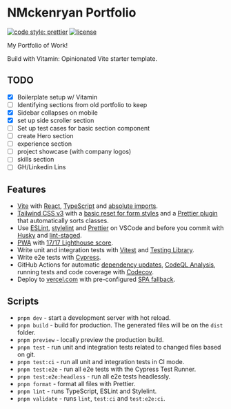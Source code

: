 # NMckenryan Portfolio

[![code style: prettier](https://img.shields.io/badge/code_style-prettier-ff69b4.svg)](https://github.com/prettier/prettier) [![license](https://img.shields.io/badge/license-MIT-green.svg)](https://github.com/wtchnm/Vitamin/blob/main/LICENSE)

My Portfolio of Work!

Build with Vitamin: Opinionated Vite starter template.

## TODO

- [x] Boilerplate setup w/ Vitamin
- [ ] Identifying sections from old portfolio to keep
- [x] Sidebar collapses on mobile
- [x] set up side scroller section
- [ ] Set up test cases for basic section component
- [ ] create Hero section
- [ ] experience section
- [ ] project showcase (with company logos)
- [ ] skills section
- [ ] GH/Linkedin Lins

## Features

- [Vite](https://vitejs.dev) with [React](https://reactjs.org), [TypeScript](https://www.typescriptlang.org) and [absolute imports](https://github.com/aleclarson/vite-tsconfig-paths).
- [Tailwind CSS v3](https://tailwindcss.com) with a [basic reset for form styles](https://github.com/tailwindlabs/tailwindcss-forms) and a [Prettier plugin](https://github.com/tailwindlabs/prettier-plugin-tailwindcss) that automatically sorts classes.
- Use [ESLint](https://eslint.org), [stylelint](https://stylelint.io) and [Prettier](https://prettier.io) on VSCode and before you commit with [Husky](https://github.com/typicode/husky) and [lint-staged](https://github.com/okonet/lint-staged).
- [PWA](https://github.com/antfu/vite-plugin-pwa) with [17/17 Lighthouse score](https://web.dev/pwa-checklist/).
- Write unit and integration tests with [Vitest](https://vitest.dev/) and [Testing Library](https://testing-library.com/).
- Write e2e tests with [Cypress](https://www.cypress.io).
- GitHub Actions for automatic [dependency updates](https://renovatebot.com/), [CodeQL Analysis](https://securitylab.github.com/tools/codeql), running tests and code coverage with [Codecov](https://about.codecov.io/).
- Deploy to [vercel.com](https://vercel.com/) with pre-configured [SPA fallback](https://vercel.com/docs/configuration#routes/advanced/spa-fallback).

## Scripts

- `pnpm dev` - start a development server with hot reload.
- `pnpm build` - build for production. The generated files will be on the `dist` folder.
- `pnpm preview` - locally preview the production build.
- `pnpm test` - run unit and integration tests related to changed files based on git.
- `pnpm test:ci` - run all unit and integration tests in CI mode.
- `pnpm test:e2e` - run all e2e tests with the Cypress Test Runner.
- `pnpm test:e2e:headless` - run all e2e tests headlessly.
- `pnpm format` - format all files with Prettier.
- `pnpm lint` - runs TypeScript, ESLint and Stylelint.
- `pnpm validate` - runs `lint`, `test:ci` and `test:e2e:ci`.
